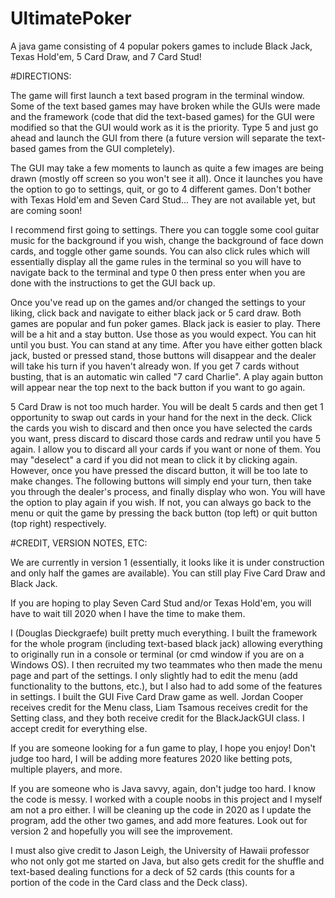 # UltimatePoker
A java game consisting of 4 popular pokers games to include Black Jack, Texas Hold'em, 5 Card Draw, and 7 Card Stud!

#DIRECTIONS:

The game will first launch a text based program in the terminal window.  Some of the text based games may have broken while the GUIs were made and the framework (code that did the text-based games) for the GUI were modified so that the GUI would work as it is the priority. Type 5 and just go ahead and launch the GUI from there (a future version will separate the text-based games from the GUI completely).  

The GUI may take a few moments to launch as quite a few images are being drawn (mostly off screen so you won't see it all).  Once it launches you have the option to go to settings, quit, or go to 4 different games.  Don't bother with Texas Hold'em and Seven Card Stud... They are not available yet, but are coming soon!

I recommend first going to settings.  There you can toggle some cool guitar music for the background if you wish, change the background of face down cards, and toggle other game sounds.  You can also click rules which will essentially display all the game rules in the terminal so you will have to navigate back to the terminal and type 0 then press enter when you are done with the instructions to get the GUI back up.  

Once you've read up on the games and/or changed the settings to your liking, click back and navigate to either black jack or 5 card draw.  Both games are popular and fun poker games.  Black jack is easier to play.  There will be a hit and a stay button.  Use those as you would expect.  You can hit until you bust.  You can stand at any time.  After you have either gotten black jack, busted or pressed stand, those buttons will disappear and the dealer will take his turn if you haven't already won.  If you get 7 cards without busting, that is an automatic win called "7 card Charlie".  A play again button will appear near the top next to the back button if you want to go again.

5 Card Draw is not too much harder.  You will be dealt 5 cards and then get 1 opportunity to swap out cards in your hand for the next in the deck.  Click the cards you wish to discard and then once you have selected the cards you want, press discard to discard those cards and redraw until you have 5 again.  I allow you to discard all your cards if you want or none of them.  You may "deselect" a card if you did not mean to click it by clicking again.  However, once you have pressed the discard button, it will be too late to make changes.  The following buttons will simply end your turn, then take you through the dealer's process, and finally display who won.  You will have the option to play again if you wish.  If not, you can always go back to the menu or quit the game by pressing the back button (top left) or quit button (top right) respectively.  


#CREDIT, VERSION NOTES, ETC:

We are currently in version 1 (essentially, it looks like it is under construction and only half the games are available).  You can still play Five Card Draw and Black Jack.

If you are hoping to play Seven Card Stud and/or Texas Hold'em, you will have to wait till 2020 when I have the time to make them.

I (Douglas Dieckgraefe) built pretty much everything.  I built the framework for the whole program (including text-based black jack) allowing everything to originally run in a console or terminal (or cmd window if you are on a Windows OS).  I then recruited my two teammates who then made the menu page and part of the settings.  I only slightly had to edit the menu (add functionality to the buttons, etc.), but I also had to add some of the features in settings.  I built the GUI Five Card Draw game as well. Jordan Cooper receives credit for the Menu class, Liam Tsamous receives credit for the Setting class, and they both receive credit for the BlackJackGUI class.  I accept credit for everything else.  

If you are someone looking for a fun game to play, I hope you enjoy!  Don't judge too hard, I will be adding more features 2020 like betting pots, multiple players, and more.  

If you are someone who is Java savvy, again, don't judge too hard.  I know the code is messy.  I worked with a couple noobs in this project and I myself am not a pro either.  I will be cleaning up the code in 2020 as I update the program, add the other two games, and add more features.  Look out for version 2 and hopefully you will see the improvement.

I must also give credit to Jason Leigh, the University of Hawaii professor who not only got me started on Java, but also gets credit for the shuffle and text-based dealing functions for a deck of 52 cards (this counts for a portion of the code in the Card class and the Deck class).  


